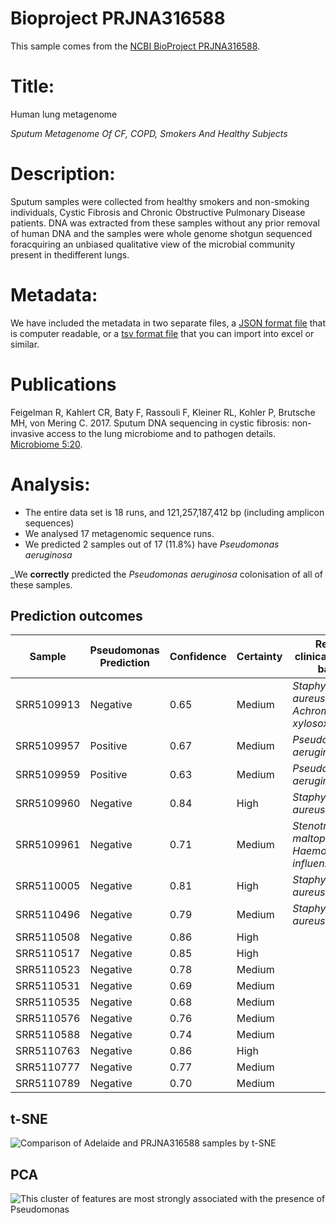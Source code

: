 # Bioproject PRJNA316588

This sample comes from the [NCBI BioProject PRJNA316588](https://www.ncbi.nlm.nih.gov/bioproject/?term=PRJNA316588).

# Title:
Human lung metagenome

_Sputum Metagenome Of CF, COPD, Smokers And Healthy Subjects_

# Description:
Sputum samples were collected from healthy smokers and non-smoking individuals, Cystic Fibrosis and Chronic Obstructive Pulmonary Disease patients. DNA was extracted from these samples without any prior removal of human DNA and the samples were whole genome shotgun sequenced foracquiring an unbiased qualitative view of the microbial community present in thedifferent lungs.


# Metadata:
We have included the metadata in two separate files, a [JSON format file](PRJNA316588.metadata.json.gz) that is computer readable, or a [tsv format file](PRJNA316588.metadata.tsv.gz) that you can import into excel or similar.

# Publications

Feigelman R, Kahlert CR, Baty F, Rassouli F, Kleiner RL, Kohler P, Brutsche MH, von Mering C. 2017. Sputum DNA sequencing in cystic fibrosis: non-invasive access to the lung microbiome and to pathogen details. [Microbiome 5:20](https://doi.org/10.1186/s40168-017-0234-1).
  
# Analysis:

- The entire data set is 18 runs, and 121,257,187,412 bp (including amplicon sequences)
- We analysed 17 metagenomic sequence runs.
- We predicted 2 samples out of 17 (11.8%) have _Pseudomonas aeruginosa_

_We **correctly** predicted the _Pseudomonas aeruginosa_ colonisation of all of these samples.

## Prediction outcomes

Sample | Pseudomonas Prediction | Confidence | Certainty | Reported clinically relevant bacteria
 --- | --- | --- | --- | ---
SRR5109913 | Negative | 0.65 | Medium | _Staphylococcus aureus_, _Achromobacter xylosoxidans_
SRR5109957 | Positive | 0.67 | Medium | _Pseudomonas aeruginosa_
SRR5109959 | Positive | 0.63 | Medium | _Pseudomonas aeruginosa_
SRR5109960 | Negative | 0.84 | High | _Staphylococcus aureus_
SRR5109961 | Negative | 0.71 | Medium | _Stenotrophomonas maltophilia_, _Haemophilus influenzae_
SRR5110005 | Negative | 0.81 | High | _Staphylococcus aureus_
SRR5110496 | Negative | 0.79 | Medium | _Staphylococcus aureus_
SRR5110508 | Negative | 0.86 | High | 
SRR5110517 | Negative | 0.85 | High | 
SRR5110523 | Negative | 0.78 | Medium | 
SRR5110531 | Negative | 0.69 | Medium | 
SRR5110535 | Negative | 0.68 | Medium | 
SRR5110576 | Negative | 0.76 | Medium | 
SRR5110588 | Negative | 0.74 | Medium | 
SRR5110763 | Negative | 0.86 | High | 
SRR5110777 | Negative | 0.77 | Medium | 
SRR5110789 | Negative | 0.70 | Medium | 


## t-SNE
![Comparison of Adelaide and PRJNA316588 samples by t-SNE](img/PRJNA316588_Pseudomonas_tSNE.png 'Fig. t-SNE of all the analysed sequence data coloured by whether Pseudomonas is predicted')


## PCA
![This cluster of features are most strongly associated with the presence of Pseudomonas](img/PRJNA316588_Pseudomonas_PCA.png 'Fig. PCA of the cluster of features most strongly associated with Pseudomonas colonization in PRJNA316588')


